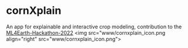 # cornXplain
An app for explainable and interactive crop modeling, contribution to the 
[ML4Earth-Hackathon-2022](https://github.com/zhu-xlab/ML4Earth-Hackathon-2022) 
<img src="www/cornxplain_icon.png align="right" src="www/cornxplain_icon.png">



